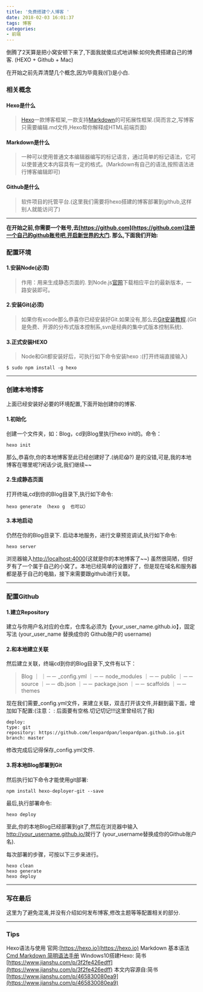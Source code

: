 ```yaml
---
title: '免费搭建个人博客 '
date: 2018-02-03 16:01:37
tags: 博客
categories:
- 前端
---
```

倒腾了2天算是把小窝安顿下来了,下面我就傻瓜式地讲解:如何免费搭建自己的博客.
(HEXO + Github + Mac)
<!-- more -->
在开始之前先弄清楚几个概念,因为毕竟我(们)是小白.

### 相关概念

#### Hexo是什么
> [Hexo](https://www.cnblogs.com/mophy/p/7016331.html)一款博客框架,一款支持[Markdown](https://baike.baidu.com/item/markdown/3245829?fr=aladdin)的可拓展性框架.(简而言之,写博客只需要编辑.md文件,Hexo帮你解释成HTML前端页面)

#### Markdown是什么
> 一种可以使用普通文本编辑器编写的标记语言，通过简单的标记语法，它可以使普通文本内容具有一定的格式。(Markdown有自己的语法,按照语法进行博客编辑即可)

#### Github是什么
> 软件项目的托管平台.(这里我们需要将hexo搭建的博客部署到github,这样别人就能访问了)

---

**在开始之前,你需要一个账号,去[https://github.com](https://github.com)注册一个自己的github账号吧,开启新世界的大门.
那么,下面我们开始:**

### 配置环境

#### 1.安装Node(必须)
> 作用：用来生成静态页面的. 到Node.js[官网](https://nodejs.org/en/)下载相应平台的最新版本，一路安装即可。

#### 2.安装Git(必须)
> 如果你有xcode那么恭喜你已经安装好Git.如果没有,那么去[Git安装教程](https://git-scm.com/book/zh/v1/起步-安装-Git).(Git是免费、开源的分布式版本控制系,svn是经典的集中式版本控制系统).

#### 3.正式安装HEXO
> Node和Git都安装好后，可执行如下命令安装hexo :(打开终端直接输入)

```
$ sudo npm install -g hexo

```

---

### 创建本地博客

上面已经安装好必要的环境配置,下面开始创建你的博客.

#### 1.初始化
创建一个文件夹，如：Blog，cd到Blog里执行hexo init的。命令：
```
hexo init

```
那么,恭喜你,你的本地博客至此已经创建好了.(纳尼😱?)
是的没错,可是,我的本地博客在哪里呢?闲话少说,我们继续~~

#### 2.生成静态页面
打开终端,cd到你的Blog目录下,执行如下命令:
```
hexo generate （hexo g  也可以）

```

#### 3.本地启动
仍然在你的Blog目录下.
启动本地服务，进行文章预览调试,执行如下命令:

```
hexo server

```
浏览器输入[http://localhost:4000](http://localhost:4000)(这就是你的本地博客了~~)
虽然很简陋，但好歹有了一个属于自己的小窝了。本地已经简单的设置好了，但是现在域名和服务器都是基于自己的电脑，接下来需要跟github进行关联。

---

### 配置Github

#### 1.建立Repository
建立与你用户名对应的仓库，仓库名必须为【your_user_name.github.io】，固定写法 (your_user_name 替换成你的  Github账户的 username)

#### 2.和本地建立关联
然后建立关联，终端cd到你的Blog目录下,文件有以下：

> Blog
> ｜
> ｜－－ _config.yml
> ｜－－ node_modules
> ｜－－ public
> ｜－－ source
> ｜－－ db.json
> ｜－－ package.json
> ｜－－ scaffolds
> ｜－－ themes 
   
现在我们需要_config.yml文件，来建立关联，双击打开该文件,并翻到最下面，增加如下配置:(注意： : 后面要有空格.切记切记!!!这里曾经坑了我)

```
deploy:
type: git
repository: https://github.com/leopardpan/leopardpan.github.io.git
branch: master
```

修改完成后记得保存_config.yml文件.

#### 3.将本地Blog部署到Git
然后执行如下命令才能使用git部署:

```
npm install hexo-deployer-git --save

```
最后,执行部署命令:
```
hexo deploy

```
至此,你的本地Blog已经部署到git了,然后在浏览器中输入<http://your_username.github.io/>就行了
(your_username替换成你的Github账户名).

每次部署的步骤，可按以下三步来进行。
```
hexo clean
hexo generate
hexo deploy

```

---

### 写在最后
这里为了避免混淆,并没有介绍如何发布博客,修改主题等等配置相关的部分.

---

### Tips
Hexo语法与使用 官网:[https://hexo.io](https://hexo.io)
Markdown 基本语法 [Cmd Markdown 简明语法手册](https://www.zybuluo.com/mdeditor?url=https://www.zybuluo.com/static/editor/md-help.markdown)
Windows10搭建Hexo: 简书 [https://www.jianshu.com/p/3f2fe426edff](https://www.jianshu.com/p/3f2fe426edff)
本文内容源自:简书 [https://www.jianshu.com/p/465830080ea9](https://www.jianshu.com/p/465830080ea9)
